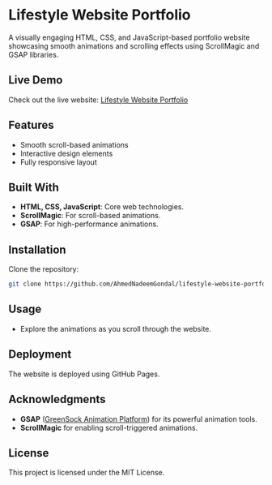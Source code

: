 # Lifestyle Website Portfolio

A visually engaging HTML, CSS, and JavaScript-based portfolio website showcasing smooth animations and scrolling effects using ScrollMagic and GSAP libraries.

## Live Demo
Check out the live website: [Lifestyle Website Portfolio](https://ahmednadeemgondal.github.io/lifestyle-website-portfolio/)

## Features
- Smooth scroll-based animations
- Interactive design elements
- Fully responsive layout

## Built With
- **HTML, CSS, JavaScript**: Core web technologies.
- **ScrollMagic**: For scroll-based animations.
- **GSAP**: For high-performance animations.

## Installation
Clone the repository:
   ```bash
   git clone https://github.com/AhmedNadeemGondal/lifestyle-website-portfolio.git
   ```
## Usage
- Explore the animations as you scroll through the website.

## Deployment
The website is deployed using GitHub Pages.

## Acknowledgments
- **GSAP** ([GreenSock Animation Platform](https://greensock.com/)) for its powerful animation tools.
- **ScrollMagic** for enabling scroll-triggered animations.

## License
This project is licensed under the MIT License.
